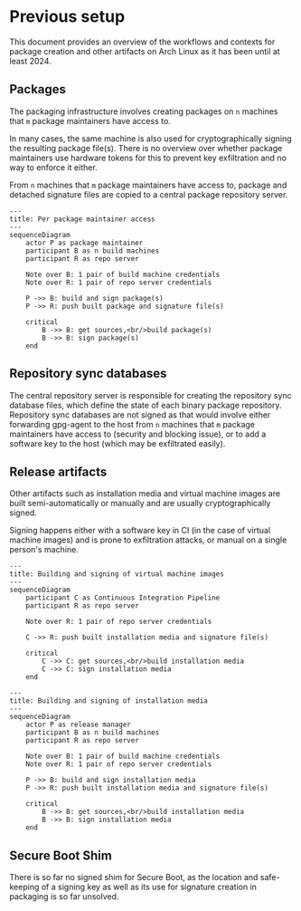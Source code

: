 # Previous setup

This document provides an overview of the workflows and contexts for package creation and other artifacts on Arch Linux as it has been until at least 2024.

## Packages

The packaging infrastructure involves creating packages on `n` machines that `m` package maintainers have access to.

In many cases, the same machine is also used for cryptographically signing the resulting package file(s).
There is no overview over whether package maintainers use hardware tokens for this to prevent key exfiltration and no way to enforce it either.

From `n` machines that `m` package maintainers have access to, package and detached signature files are copied to a central package repository server.

```mermaid
---
title: Per package maintainer access
---
sequenceDiagram
    actor P as package maintainer
    participant B as n build machines
    participant R as repo server

    Note over B: 1 pair of build machine credentials
    Note over R: 1 pair of repo server credentials

    P ->> B: build and sign package(s)
    P ->> R: push built package and signature file(s)

    critical
        B ->> B: get sources,<br/>build package(s)
        B ->> B: sign package(s)
    end
```

## Repository sync databases

The central repository server is responsible for creating the repository sync database files, which define the state of each binary package repository.
Repository sync databases are not signed as that would involve either forwarding gpg-agent to the host from `n` machines that `m` package maintainers have access to (security and blocking issue), or to add a software key to the host (which may be exfiltrated easily).

## Release artifacts

Other artifacts such as installation media and virtual machine images are built semi-automatically or manually and are usually cryptographically signed.

Signing happens either with a software key in CI (in the case of virtual machine images) and is prone to exfiltration attacks, or manual on a single person's machine.

```mermaid
---
title: Building and signing of virtual machine images
---
sequenceDiagram
    participant C as Continuous Integration Pipeline
    participant R as repo server

    Note over R: 1 pair of repo server credentials

    C ->> R: push built installation media and signature file(s)

    critical
        C ->> C: get sources,<br/>build installation media
        C ->> C: sign installation media
    end
```

```mermaid
---
title: Building and signing of installation media
---
sequenceDiagram
    actor P as release manager
    participant B as n build machines
    participant R as repo server

    Note over B: 1 pair of build machine credentials
    Note over R: 1 pair of repo server credentials

    P ->> B: build and sign installation media
    P ->> R: push built installation media and signature file(s)

    critical
        B ->> B: get sources,<br/>build installation media
        B ->> B: sign installation media
    end
```

## Secure Boot Shim

There is so far no signed shim for Secure Boot, as the location and safe-keeping of a signing key as well as its use for signature creation in packaging is so far unsolved.

